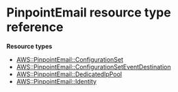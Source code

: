 # PinpointEmail resource type reference<a name="AWS_PinpointEmail"></a>

**Resource types**
+ [AWS::PinpointEmail::ConfigurationSet](aws-resource-pinpointemail-configurationset.md)
+ [AWS::PinpointEmail::ConfigurationSetEventDestination](aws-resource-pinpointemail-configurationseteventdestination.md)
+ [AWS::PinpointEmail::DedicatedIpPool](aws-resource-pinpointemail-dedicatedippool.md)
+ [AWS::PinpointEmail::Identity](aws-resource-pinpointemail-identity.md)